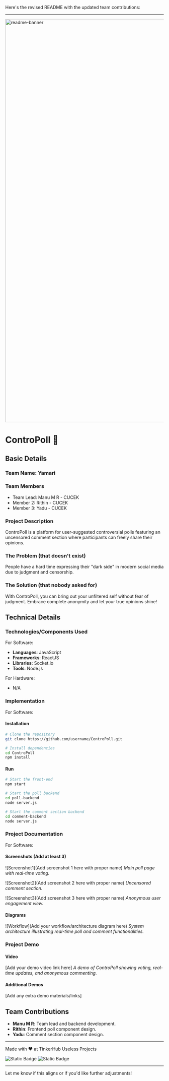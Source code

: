 Here's the revised README with the updated team contributions:

---

<img width="1280" alt="readme-banner" src="https://github.com/user-attachments/assets/35332e92-44cb-425b-9dff-27bcf1023c6c">

# ControPoll 🎯

## Basic Details
### Team Name: Yamari

### Team Members
- Team Lead: Manu M R - CUCEK
- Member 2: Rithin - CUCEK
- Member 3: Yadu - CUCEK

### Project Description
ControPoll is a platform for user-suggested controversial polls featuring an uncensored comment section where participants can freely share their opinions.

### The Problem (that doesn't exist)
People have a hard time expressing their "dark side" in modern social media due to judgment and censorship.

### The Solution (that nobody asked for)
With ControPoll, you can bring out your unfiltered self without fear of judgment. Embrace complete anonymity and let your true opinions shine!

## Technical Details
### Technologies/Components Used
For Software:
- **Languages**: JavaScript
- **Frameworks**: ReactJS
- **Libraries**: Socket.io
- **Tools**: Node.js

For Hardware:
- N/A

### Implementation
For Software:
#### Installation
```bash
# Clone the repository
git clone https://github.com/username/ControPoll.git

# Install dependencies
cd ControPoll
npm install
```

#### Run
```bash
# Start the front-end
npm start

# Start the poll backend
cd poll-backend
node server.js

# Start the comment section backend
cd comment-backend
node server.js
```

### Project Documentation
For Software:

#### Screenshots (Add at least 3)
![Screenshot1](Add screenshot 1 here with proper name)
*Main poll page with real-time voting.*

![Screenshot2](Add screenshot 2 here with proper name)
*Uncensored comment section.*

![Screenshot3](Add screenshot 3 here with proper name)
*Anonymous user engagement view.*

#### Diagrams
![Workflow](Add your workflow/architecture diagram here)
*System architecture illustrating real-time poll and comment functionalities.*

### Project Demo
#### Video
[Add your demo video link here]
*A demo of ControPoll showing voting, real-time updates, and anonymous commenting.*

#### Additional Demos
[Add any extra demo materials/links]

## Team Contributions
- **Manu M R**: Team lead and backend development.
- **Rithin**: Frontend poll component design.
- **Yadu**: Comment section component design.

---

Made with ❤️ at TinkerHub Useless Projects 

![Static Badge](https://img.shields.io/badge/TinkerHub-24?color=%23000000&link=https%3A%2F%2Fwww.tinkerhub.org%2F)
![Static Badge](https://img.shields.io/badge/UselessProject--24-24?link=https%3A%2F%2Fwww.tinkerhub.org%2Fevents%2FQ2Q1TQKX6Q%2FUseless%2520Projects)

---

Let me know if this aligns or if you'd like further adjustments!
